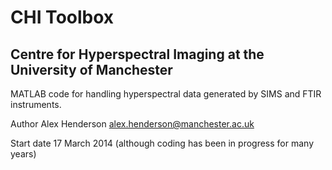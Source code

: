 
# CHI Toolbox #
## Centre for Hyperspectral Imaging at the University of Manchester ##


MATLAB code for handling hyperspectral data generated by SIMS and FTIR instruments.

Author Alex Henderson <alex.henderson@manchester.ac.uk>

Start date 17 March 2014 (although coding has been in progress for many years)
